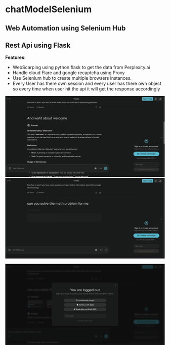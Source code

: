 # chatModelSelenium
## Web Automation using Selenium Hub
## Rest Api using Flask


**Features**:
- WebScarping using python flask to get the data from Perplexity.ai 
- Handle cloud Flare and google recaptcha using Proxy 
- Use Selenium hub to create multiple browsers instances.
- Every User has there own session and every user has there own
 object so every time when user hit the api it will get the response accordingly



![Reference image how i lunch the Perplexity Web and send quires to them and get the data](images/P4.png)
![Alt](images/perplexity6.png)


![Handle the login dialog if showing on the screen press the cross button by using code](images/perplexity1.png)
